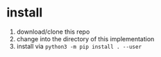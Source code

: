 # install

1. download/clone this repo
1. change into the directory of this implementation
1. install via `python3 -m pip install . --user`
